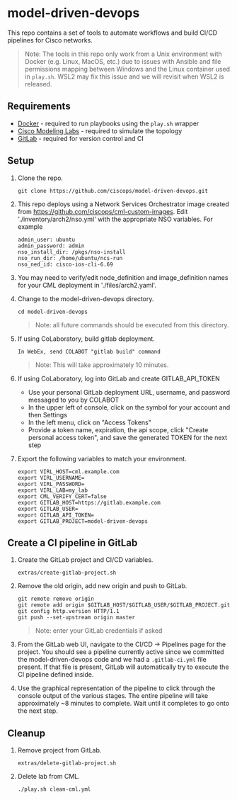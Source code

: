 # model-driven-devops
This repo contains a set of tools to automate workflows and build CI/CD pipelines for Cisco networks.

> Note: The tools in this repo only work from a Unix environment with Docker (e.g. Linux, MacOS, etc.) due to issues with Ansible and file permissions mapping between Windows and the Linux container used in `play.sh`.  WSL2 may fix this issue and we will revisit when WSL2 is released.

## Requirements
- [Docker](https://www.docker.com) - required to run playbooks using the `play.sh` wrapper
- [Cisco Modeling Labs](https://www.cisco.com/c/en/us/products/cloud-systems-management/modeling-labs/index.html) - required to simulate the topology
- [GitLab](https://about.gitlab.com) - required for version control and CI

## Setup

1. Clone the repo.
    ```
    git clone https://github.com/ciscops/model-driven-devops.git
    ```

1. This repo deploys using a Network Services Orchestrator image created from https://github.com/ciscops/cml-custom-images.
   Edit './inventory/arch2/nso.yml' with the appropriate NSO variables. For example
   ```   
   admin_user: ubuntu
   admin_password: admin
   nso_install_dir: /pkgs/nso-install
   nso_run_dir: /home/ubuntu/ncs-run
   nso_ned_id: cisco-ios-cli-6.69
   ```
1. You may need to verify/edit node_definition and image_definition names for your CML deployment in './files/arch2.yaml'.

1. Change to the model-driven-devops directory.
    ```
    cd model-driven-devops
    ```
    >Note: all future commands should be executed from this directory.

1. If using CoLaboratory, build gitlab deployment. 
    ```   
    In WebEx, send COLABOT "gitlab build" command
    ```
   >Note: This will take approximately 10 minutes.

1. If using CoLaboratory, log into GitLab and create GITLAB_API_TOKEN
   - Use your personal GitLab deployment URL, username, and password messaged to you by COLABOT
   - In the upper left of console, click on the symbol for your account and then Settings
   - In the left menu, click on "Access Tokens"
   - Provide a token name, expiration, the api scope, click "Create personal access token", and save the generated TOKEN for the next step

1.  Export the following variables to match your environment.
    ```
    export VIRL_HOST=cml.example.com
    export VIRL_USERNAME=
    export VIRL_PASSWORD=
    export VIRL_LAB=my_lab
    export CML_VERIFY_CERT=false
    export GITLAB_HOST=https://gitlab.example.com
    export GITLAB_USER=
    export GITLAB_API_TOKEN=
    export GITLAB_PROJECT=model-driven-devops
    ```

## Create a CI pipeline in GitLab

1. Create the GitLab project and CI/CD variables.
    ```
    extras/create-gitlab-project.sh
    ```

1. Remove the old origin, add new origin and push to GitLab.
    ```
    git remote remove origin
    git remote add origin $GITLAB_HOST/$GITLAB_USER/$GITLAB_PROJECT.git
    git config http.version HTTP/1.1
    git push --set-upstream origin master
    ```

    >Note: enter your GitLab credentials if asked

1. From the GitLab web UI, navigate to the CI/CD -> Pipelines page for the project. You should see a pipeline currently active since we committed the model-driven-devops code and we had a `.gitlab-ci.yml` file present. If that file is present, GitLab will automatically try to execute the CI pipeline defined inside.

1. Use the graphical representation of the pipeline to click through the console output of the various stages. The entire pipeline will take approximately ~8 minutes to complete. Wait until it completes to go onto the next step.

## Cleanup
1. Remove project from GitLab.
    ```
    extras/delete-gitlab-project.sh
    ```

1. Delete lab from CML.
    ```
    ./play.sh clean-cml.yml
    ```
